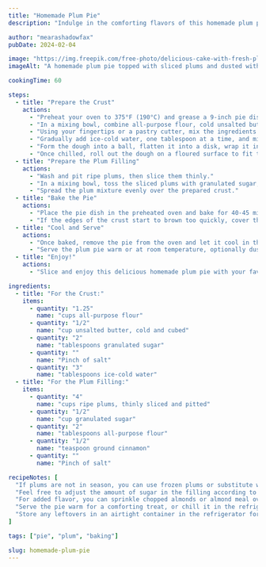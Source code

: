 ```yaml
---
title: "Homemade Plum Pie"
description: "Indulge in the comforting flavors of this homemade plum pie, bursting with the sweetness of ripe plums and warm spices."

author: "mearashadowfax"
pubDate: 2024-02-04

image: "https://img.freepik.com/free-photo/delicious-cake-with-fresh-plums-raspberries_2829-20029.jpg?t=st=1727549166~exp=1727552766~hmac=8ad79a4b2ed552c70530de943238ec27683b2a7c5a3399dfc2f9b9e5cf17db5b&w=740"
imageAlt: "A homemade plum pie topped with sliced plums and dusted with powdered sugar"

cookingTime: 60

steps:
  - title: "Prepare the Crust"
    actions:
      - "Preheat your oven to 375°F (190°C) and grease a 9-inch pie dish."
      - "In a mixing bowl, combine all-purpose flour, cold unsalted butter (cut into small cubes),granulated sugar, and a pinch of salt."
      - "Using your fingertips or a pastry cutter, mix the ingredients together until they resemble coarse crumbs."
      - "Gradually add ice-cold water, one tablespoon at a time, and mix until the dough comes together."
      - "Form the dough into a ball, flatten it into a disk, wrap it in plastic wrap, and refrigerate for 30 minutes."
      - "Once chilled, roll out the dough on a floured surface to fit the pie dish, then carefully transfer it to the greased dish. Trim any excess dough from the edges and crimp as desired."
  - title: "Prepare the Plum Filling"
    actions:
      - "Wash and pit ripe plums, then slice them thinly."
      - "In a mixing bowl, toss the sliced plums with granulated sugar, all-purpose flour, ground cinnamon, and a pinch of salt until well coated."
      - "Spread the plum mixture evenly over the prepared crust."
  - title: "Bake the Pie"
    actions:
      - "Place the pie dish in the preheated oven and bake for 40-45 minutes, or until the crust is golden brown and the filling is bubbling."
      - "If the edges of the crust start to brown too quickly, cover them with aluminum foil to prevent burning."
  - title: "Cool and Serve"
    actions:
      - "Once baked, remove the pie from the oven and let it cool in the pie dish for at least 15-20 minutes."
      - "Serve the plum pie warm or at room temperature, optionally dusted with powdered sugar or served with a scoop of vanilla ice cream."
  - title: "Enjoy!"
    actions:
      - "Slice and enjoy this delicious homemade plum pie with your favorite hot beverage or as a delightful dessert after a comforting meal!"

ingredients:
  - title: "For the Crust:"
    items:
      - quantity: "1.25"
        name: "cups all-purpose flour"
      - quantity: "1/2"
        name: "cup unsalted butter, cold and cubed"
      - quantity: "2"
        name: "tablespoons granulated sugar"
      - quantity: ""
        name: "Pinch of salt"
      - quantity: "3"
        name: "tablespoons ice-cold water"
  - title: "For the Plum Filling:"
    items:
      - quantity: "4"
        name: "cups ripe plums, thinly sliced and pitted"
      - quantity: "1/2"
        name: "cup granulated sugar"
      - quantity: "2"
        name: "tablespoons all-purpose flour"
      - quantity: "1/2"
        name: "teaspoon ground cinnamon"
      - quantity: ""
        name: "Pinch of salt"

recipeNotes: [
  "If plums are not in season, you can use frozen plums or substitute with other stone fruits like peaches or cherries.",
  "Feel free to adjust the amount of sugar in the filling according to the sweetness of the plums and your personal preference.",
  "For added flavor, you can sprinkle chopped almonds or almond meal over the plum filling before baking.",
  "Serve the pie warm for a comforting treat, or chill it in the refrigerator and serve cold on hot summer days.",
  "Store any leftovers in an airtight container in the refrigerator for up to 3-4 days. Reheat before serving if desired."
]

tags: ["pie", "plum", "baking"]

slug: homemade-plum-pie
---
```

